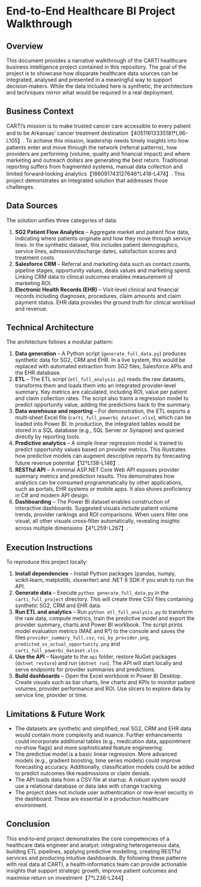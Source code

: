 # End‑to‑End Healthcare BI Project Walkthrough

## Overview

This document provides a narrative walkthrough of the CARTI healthcare
business intelligence project contained in this repository.  The goal of
the project is to showcase how disparate healthcare data sources can be
integrated, analysed and presented in a meaningful way to support
decision‑makers.  While the data included here is synthetic, the
architecture and techniques mirror what would be required in a real
deployment.

## Business Context

CARTI’s mission is to make trusted cancer care accessible to every
patient and to be Arkansas’ cancer treatment destination【40511613335181†L96-L105】.  To
achieve this mission, leadership needs timely insights into how
patients enter and move through the network (referral patterns), how
providers are performing (volume, quality and financial impact) and
where marketing and outreach dollars are generating the best return.
Traditional reporting suffers from fragmented systems, manual data
collection and limited forward‑looking analytics【186091743127646†L418-L474】.  This
project demonstrates an integrated solution that addresses those
challenges.

## Data Sources

The solution unifies three categories of data:

1. **SG2 Patient Flow Analytics** – Aggregate market and patient flow
   data, indicating where patients originate and how they move through
   service lines.  In the synthetic dataset, this includes patient
   demographics, service lines, admission/discharge dates, satisfaction
   scores and treatment costs.
2. **Salesforce CRM** – Referral and marketing data such as contact
   counts, pipeline stages, opportunity values, deals values and
   marketing spend.  Linking CRM data to clinical outcomes enables
   measurement of marketing ROI.
3. **Electronic Health Records (EHR)** – Visit‑level clinical and
   financial records including diagnoses, procedures, claim amounts and
   claim payment status.  EHR data provides the ground truth for
   clinical workload and revenue.

## Technical Architecture

The architecture follows a modular pattern:

1. **Data generation** – A Python script (`generate_full_data.py`)
   produces synthetic data for SG2, CRM and EHR.  In a live system, this
   would be replaced with automated extraction from SG2 files,
   Salesforce APIs and the EHR database.
2. **ETL** – The ETL script (`etl_full_analysis.py`) reads the raw
   datasets, transforms them and loads them into an integrated
   provider‑level summary.  Key metrics are calculated, including ROI,
   value per patient and claim collection rates.  The script also
   trains a regression model to predict opportunity value, adding the
   predictions back to the summary.
3. **Data warehouse and reporting** – For demonstration, the ETL
   exports a multi‑sheet Excel file (`carti_full_powerbi_dataset.xlsx`),
   which can be loaded into Power BI.  In production, the integrated
   tables would be stored in a SQL database (e.g., SQL Server or
   Synapse) and queried directly by reporting tools.
4. **Predictive analytics** – A simple linear regression model is
   trained to predict opportunity values based on provider metrics.
   This illustrates how predictive models can augment descriptive
   reports by forecasting future revenue potential【12†L138-L146】.
5. **RESTful API** – A minimal ASP.NET Core Web API exposes provider
   summary metrics and prediction results.  This demonstrates how
   analytics can be consumed programmatically by other applications,
   such as portals, EHR systems or mobile apps.  It also shows
   proficiency in C# and modern API design.
6. **Dashboarding** – The Power BI dataset enables construction of
   interactive dashboards.  Suggested visuals include patient volume
   trends, provider rankings and ROI comparisons.  When users filter
   one visual, all other visuals cross‑filter automatically, revealing
   insights across multiple dimensions【4†L259-L267】.

## Execution Instructions

To reproduce this project locally:

1. **Install dependencies** – Install Python packages (pandas, numpy,
   scikit‑learn, matplotlib, xlsxwriter) and .NET 6 SDK if you wish to
   run the API.
2. **Generate data** – Execute `python generate_full_data.py` in the
   `carti_full_project` directory.  This will create three CSV files
   containing synthetic SG2, CRM and EHR data.
3. **Run ETL and analytics** – Run `python etl_full_analysis.py` to
   transform the raw data, compute metrics, train the predictive model
   and export the provider summary, charts and Power BI workbook.  The
   script prints model evaluation metrics (MAE and R²) to the console
   and saves the files `provider_summary_full.csv`,
   `roi_by_provider.png`, `predicted_vs_actual_opportunity.png` and
   `carti_full_powerbi_dataset.xlsx`.
4. **Use the API** – Navigate to the `api` folder, restore NuGet
   packages (`dotnet restore`) and run (`dotnet run`).  The API will
   start locally and serve endpoints for provider summaries and
   predictions.
5. **Build dashboards** – Open the Excel workbook in Power BI Desktop.
   Create visuals such as bar charts, line charts and KPIs to monitor
   patient volumes, provider performance and ROI.  Use slicers to
   explore data by service line, provider or time.

## Limitations & Future Work

- The datasets are synthetic and simplified; real SG2, CRM and EHR data
  would contain more complexity and nuance.  Further enhancements
  could incorporate additional tables (e.g., medication data,
  appointment no‑show flags) and more sophisticated feature engineering.
- The predictive model is a basic linear regression.  More advanced
  models (e.g., gradient boosting, time series models) could improve
  forecasting accuracy.  Additionally, classification models could be
  added to predict outcomes like readmissions or claim denials.
- The API loads data from a CSV file at startup.  A robust system
  would use a relational database or data lake with change tracking.
- The project does not include user authentication or row‑level
  security in the dashboard.  These are essential in a production
  healthcare environment.

## Conclusion

This end‑to‑end project demonstrates the core competencies of a
healthcare data engineer and analyst: integrating heterogeneous data,
building ETL pipelines, applying predictive modelling, creating
RESTful services and producing intuitive dashboards.  By following
these patterns with real data at CARTI, a health‑informatics team can
provide actionable insights that support strategic growth, improve
patient outcomes and maximise return on investment【7†L236-L244】.